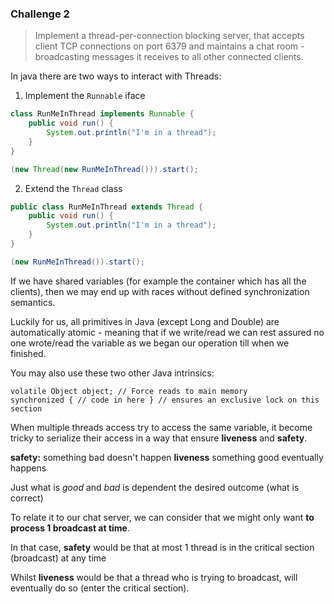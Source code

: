 ### Challenge 2

> Implement a thread-per-connection blocking server, that accepts client TCP connections on port 6379 and maintains a chat room - broadcasting messages it receives to all other connected clients.

In java there are two ways to interact with Threads:

1. Implement the `Runnable` iface

```java
class RunMeInThread implements Runnable {
    public void run() {
        System.out.println("I'm in a thread");
    }
}

(new Thread(new RunMeInThread())).start();
```

2. Extend the `Thread` class


```java
public class RunMeInThread extends Thread {
    public void run() {
        System.out.println("I'm in a thread");
    }
}

(new RunMeInThread()).start();
```
If we have shared variables (for example the container which has all the clients), then we may end up with races without defined synchronization semantics.

Luckily for us, all primitives in Java (except Long and Double) are automatically atomic - meaning that if we write/read we can rest assured no one wrote/read the variable as we began our operation till when we finished.

You may also use these two other Java intrinsics:

```
volatile Object object; // Force reads to main memory
synchronized { // code in here } // ensures an exclusive lock on this section
```


When multiple threads access try to access the same variable, it become tricky to serialize their access in a way that ensure **liveness** and **safety**.

**safety:** something bad doesn't happen
**liveness** something good eventually happens

Just what is *good* and *bad* is dependent the desired outcome (what is correct)

To relate it to our chat server, we can consider that we might only want **to process 1 broadcast at time**.

In that case, **safety** would be that at most 1 thread is in the critical section (broadcast) at any time

Whilst **liveness** would be that a thread who is trying to broadcast, will eventually do so (enter the critical section).
